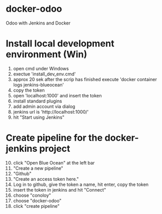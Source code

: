 # docker-odoo
Odoo with Jenkins and Docker

# Install local development environment (Win)
1. open cmd under Windows
2. exectue 'install_dev_env.cmd'
3. approx 20 sek after the scrip has finished execute 'docker container logs jenkins-blueocean'
4. copy the token
5. open 'localhost:1000' and insert the token
6. install standard plugins
7. add admin account via dialog
8. jenkins url is 'http://localhost:1000/'
9. hit "Start using Jenkins"

# Create pipeline for the docker-jenkins project
10. click "Open Blue Ocean" at the left bar
11. "Create a new pipeline"
12. "Github"
13. "Create an access token here."
14. Log in to github, give the token a name, hit enter, copy the token
15. insert the token in jenkins and hit "Connect"
16. choose "conoloy"
17. choose "docker-odoo"
18. click "create pipeline"
